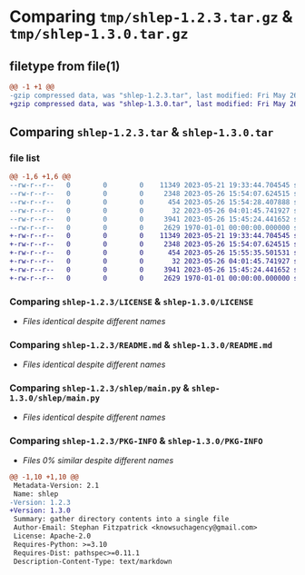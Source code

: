 # Comparing `tmp/shlep-1.2.3.tar.gz` & `tmp/shlep-1.3.0.tar.gz`

## filetype from file(1)

```diff
@@ -1 +1 @@
-gzip compressed data, was "shlep-1.2.3.tar", last modified: Fri May 26 15:54:28 2023, max compression
+gzip compressed data, was "shlep-1.3.0.tar", last modified: Fri May 26 15:55:35 2023, max compression
```

## Comparing `shlep-1.2.3.tar` & `shlep-1.3.0.tar`

### file list

```diff
@@ -1,6 +1,6 @@
--rw-r--r--   0        0        0    11349 2023-05-21 19:33:44.704545 shlep-1.2.3/LICENSE
--rw-r--r--   0        0        0     2348 2023-05-26 15:54:07.624515 shlep-1.2.3/README.md
--rw-r--r--   0        0        0      454 2023-05-26 15:54:28.407888 shlep-1.2.3/pyproject.toml
--rw-r--r--   0        0        0       32 2023-05-26 04:01:45.741927 shlep-1.2.3/shlep/__init__.py
--rw-r--r--   0        0        0     3941 2023-05-26 15:45:24.441652 shlep-1.2.3/shlep/main.py
--rw-r--r--   0        0        0     2629 1970-01-01 00:00:00.000000 shlep-1.2.3/PKG-INFO
+-rw-r--r--   0        0        0    11349 2023-05-21 19:33:44.704545 shlep-1.3.0/LICENSE
+-rw-r--r--   0        0        0     2348 2023-05-26 15:54:07.624515 shlep-1.3.0/README.md
+-rw-r--r--   0        0        0      454 2023-05-26 15:55:35.501531 shlep-1.3.0/pyproject.toml
+-rw-r--r--   0        0        0       32 2023-05-26 04:01:45.741927 shlep-1.3.0/shlep/__init__.py
+-rw-r--r--   0        0        0     3941 2023-05-26 15:45:24.441652 shlep-1.3.0/shlep/main.py
+-rw-r--r--   0        0        0     2629 1970-01-01 00:00:00.000000 shlep-1.3.0/PKG-INFO
```

### Comparing `shlep-1.2.3/LICENSE` & `shlep-1.3.0/LICENSE`

 * *Files identical despite different names*

### Comparing `shlep-1.2.3/README.md` & `shlep-1.3.0/README.md`

 * *Files identical despite different names*

### Comparing `shlep-1.2.3/shlep/main.py` & `shlep-1.3.0/shlep/main.py`

 * *Files identical despite different names*

### Comparing `shlep-1.2.3/PKG-INFO` & `shlep-1.3.0/PKG-INFO`

 * *Files 0% similar despite different names*

```diff
@@ -1,10 +1,10 @@
 Metadata-Version: 2.1
 Name: shlep
-Version: 1.2.3
+Version: 1.3.0
 Summary: gather directory contents into a single file
 Author-Email: Stephan Fitzpatrick <knowsuchagency@gmail.com>
 License: Apache-2.0
 Requires-Python: >=3.10
 Requires-Dist: pathspec>=0.11.1
 Description-Content-Type: text/markdown
```

